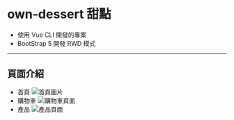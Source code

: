 <h1>own-dessert 甜點</h1>

* 使用 Vue CLI 開發的專案
* BootStrap 5 開發 RWD 模式

***

<h2>頁面介紹</h2>

* 首頁
![首頁圖片](https://upload.cc/i1/2022/05/29/YjST3k.png)
* 購物車
![購物車頁面](https://upload.cc/i1/2022/05/29/06NAQS.png)
* 產品
![產品頁面](https://upload.cc/i1/2022/05/29/ZsHzAN.png)
